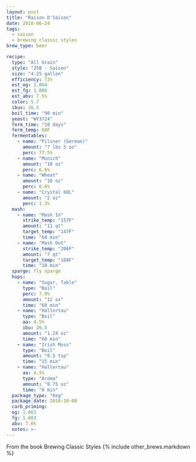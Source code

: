 ```yaml
---
layout: post
title: "Raison D'Saison"
date: 2018-06-24
tags:
  - saison
  - brewing classic styles
brew_type: beer

recipe:
  type: "All Grain"
  style: "25B - Saison"
  size: "4.25 gallon"
  efficiency: 72%
  est_og: 1.064
  est_fg: 1.006
  est_abv: 7.5%
  color: 5.7
  ibus: 26.5
  boil_time: "90 min"
  yeast: "WY3724"
  ferm_time: "10 days"
  ferm_temp: 68F
  fermentables:
    - name: "Pilsner (German)"
      amount: "7 lbs 5 oz"
      perc: 77.5%
    - name: "Munich"
      amount: "10 oz"
      perc: 6.6%
    - name: "Wheat"
      amount: "10 oz"
      perc: 6.6%
    - name: "Crystal 60L"
      amount: "2 oz"
      perc: 1.3%
  mash:
    - name: "Mash In"
      strike_temp: "157F"
      amount: "11 qt"
      target_temp: "147F"
      time: "60 min"
    - name: "Mash Out"
      strike_temp: "206F"
      amount: "7 qt"
      target_temp: "168F"
      time: "10 min"
  sparge: fly sparge
  hops:
    - name: "Sugar, Table"
      type: "Boil"
      perc: 7.9%
      amount: "12 oz"
      time: "60 min"
    - name: "Hallertau"
      type: "Boil"
      aa: 4.5%
      ibu: 26.5
      amount: "1.24 oz"
      time: "60 min"
    - name: "Irish Moss"
      type: "Boil"
      amount: "0.5 tsp"
      time: "15 min"
    - name: "Hallertau"
      aa: 4.5%
      type: "Aroma"
      amount: "0.75 oz"
      time: "0 min"
  package_type: "Keg"
  package_date: 2018-10-08
  carb_priming:
  og: 1.061
  fg: 1.003
  abv: 7.6%
  notes: >-
---
```

From the book Brewing Classic Styles
{% include other_brews.markdown %}

